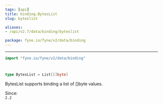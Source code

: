 ```yaml
---
tags: [api]
title: binding.BytesList
slug: byteslist

aliases:
- /api/v2.7/data/binding/byteslist

package: fyne.io/fyne/v2/data/binding
---
```



---
```go
import "fyne.io/fyne/v2/data/binding"
```

#

###

```go
type BytesList = List[[]byte]
```

BytesList supports binding a list of []byte values.


<div class="since">Since: <code>
2.2</code></div>

